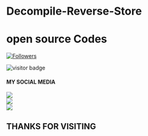 # Decompile-Reverse-Store

# open source Codes

<a href="https://github.com/RED-DEMON-ANNOS/followers">

<img title="Followers" src="https://img.shields.io/github/followers/RED-DEMON-ANNOS?label=Followers&color=red&style=flat-square"></a>


![visitor badge](https://visitor-badge.glitch.me/badge?page_id=RED-DEMON-ANNOS/Decompile-Reverse-store.visitor-badge&left_text=MyPageVisitors)

#### MY SOCIAL MEDIA

[![](https://img.shields.io/badge/Github-red?logo=Github&logoColor=red&labelColor=black)](https://github.com/RED-DEMON-ANNOS) <br>
[![](https://img.shields.io/badge/Facebook-red?logo=Facebook&logoColor=red&labelColor=black)](https://www.facebook.com/MR.ANNOS007) <br>
[![](https://img.shields.io/badge/Instagram-red?logo=Instagram&logoColor=red&labelColor=black)](https://www.instagram.com/annos_007) <br>

<h2> THANKS FOR VISITING  <h2\>

